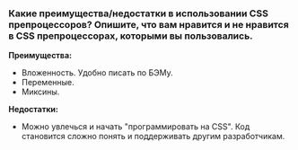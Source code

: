 ### Какие преимущества/недостатки в использовании CSS препроцессоров? Опишите, что вам нравится и не нравится в CSS препроцессорах, которыми вы пользовались.

**Преимущества:**

- Вложенность. Удобно писать по БЭМу.
- Переменные.
- Миксины.

**Недостатки:**

- Можно увлечься и начать "программировать на CSS". Код становится сложно понять и поддерживать другим разработчикам.

